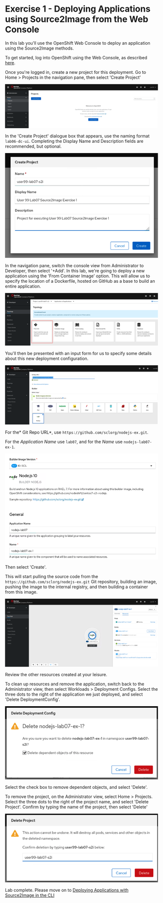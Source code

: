 # Exercise 1 - Deploying Applications using Source2Image from the Web Console

In this lab you'll use the OpenShift Web Console to deploy an application using the Source2Image methods.

To get started, log into OpenShift using the Web Console, as described [here](../Getting-started/log-in-to-openshift.md).

Once you're logged in, create a new project for this deployment. Go to Home > Projects in the navigation pane, then select 'Create Project'

![](../Getting-started/img/create-project.png)

In the 'Create Project' dialogue box that appears, use the naming format `lab06-dc-ui`. Completing the Display Name and Description fields are recommended, but optional.

![](img/create-project-ex-1.png)


In the navigation pane, switch the console view from Administrator to Developer, then select '+Add'. In this lab, we're going to deploy a new application using the 'From Container Image' option. This will allow us to specify the location of a Dockerfile, hosted on GitHub as a base to build an entire application.

![](img/ui-select-from-git-ex-1.png)

You'll then be presented with an input form for us to specify some details about this new deployment configuration.

![](img/git-repo-ex-1.png)

For the* Git Repo URL*, use `https://github.com/sclorg/nodejs-ex.git`.

For the *Application Name* use `lab07`, and for the *Name* use `nodejs-lab07-ex-1`.

![](img/s2i-details-ex-1.png)

Then select 'Create'.

This will start pulling the source code from the `https://github.com/sclorg/nodejs-ex.git` Git repository, building an image, pushing the image to the internal registry, and then building a container from this image.

![](img/s2i-review-ex-1.png)

Review the other resources created at your leisure.

To clean up resources and remove the application, switch back to the Administrator view, then select Workloads > Deployment Configs. Select the three dots to the right of the application we just deployed, and select 'Delete DeploymentConfig'.

![](img/delete-s2i-ex-1.png)

Select the check box to remove dependent objects, and select 'Delete'.

To remove the project, on the Administrator view, select Home > Projects. Select the three dots to the right of the project name, and select 'Delete Project'. Confirm by typing the name of the project, then select 'Delete'

![](img/delete-project-ex-1.png)

Lab complete. Please move on to [Deploying Applications with Source2Image in the CLI](s2i-cli-ex-2.md)